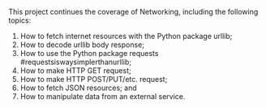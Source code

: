 This project continues the coverage of Networking, including the following topics:
1) How to fetch internet resources with the Python package urllib;
2) How to decode urllib body response;
3) How to use the Python package requests #requestsiswaysimplerthanurllib;
4) How to make HTTP GET request;
5) How to make HTTP POST/PUT/etc. request;
6) How to fetch JSON resources; and
7) How to manipulate data from an external service.

